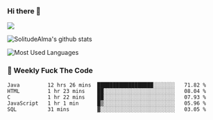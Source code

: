 ### Hi there 👋

<p>
  <a href="https://count.getloli.com/"><img src="https://count.getloli.com/get/@:solitudealma"></a>
</p>

![SolitudeAlma's github stats](https://github-readme-stats.vercel.app/api?username=solitudealma&show_icons=true&theme=radical)

![Most Used Languages](https://github-readme-stats.vercel.app/api/top-langs/?username=solitudealma&layout=compact&hide_border=true&theme=dark)
<!-- ![visitors](https://visitor-badge.glitch.me/badge?page_id=solitudealma.solitudealma.id) -->


### :dart: Weekly Fuck The Code

<!--START_SECTION:waka-->
```text
Java         12 hrs 26 mins  ██████████████████░░░░░░░   71.82 % 
HTML         1 hr 23 mins    ██░░░░░░░░░░░░░░░░░░░░░░░   08.04 % 
C            1 hr 22 mins    ██░░░░░░░░░░░░░░░░░░░░░░░   07.93 % 
JavaScript   1 hr 1 min      █▒░░░░░░░░░░░░░░░░░░░░░░░   05.96 % 
SQL          31 mins         ▓░░░░░░░░░░░░░░░░░░░░░░░░   03.05 % 
```
<!--END_SECTION:waka-->
